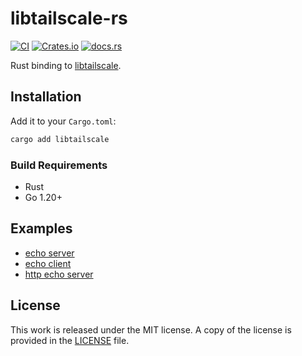 # libtailscale-rs

[![CI](https://github.com/messense/libtailscale-rs/actions/workflows/CI.yml/badge.svg)](https://github.com/messense/libtailscale-rs/actions/workflows/CI.yml)
[![Crates.io](https://img.shields.io/crates/v/libtailscale.svg)](https://crates.io/crates/libtailscale)
[![docs.rs](https://docs.rs/libtailscale/badge.svg)](https://docs.rs/libtailscale/)

Rust binding to [libtailscale](https://github.com/tailscale/libtailscale).

## Installation

Add it to your ``Cargo.toml``:

```bash
cargo add libtailscale
```

### Build Requirements

* Rust
* Go 1.20+

## Examples

* [echo server](./examples/echo_server.rs)
* [echo client](./examples/echo_client.rs)
* [http echo server](./examples/http_echo_server.rs)

## License

This work is released under the MIT license. A copy of the license is provided in the [LICENSE](./LICENSE) file.

